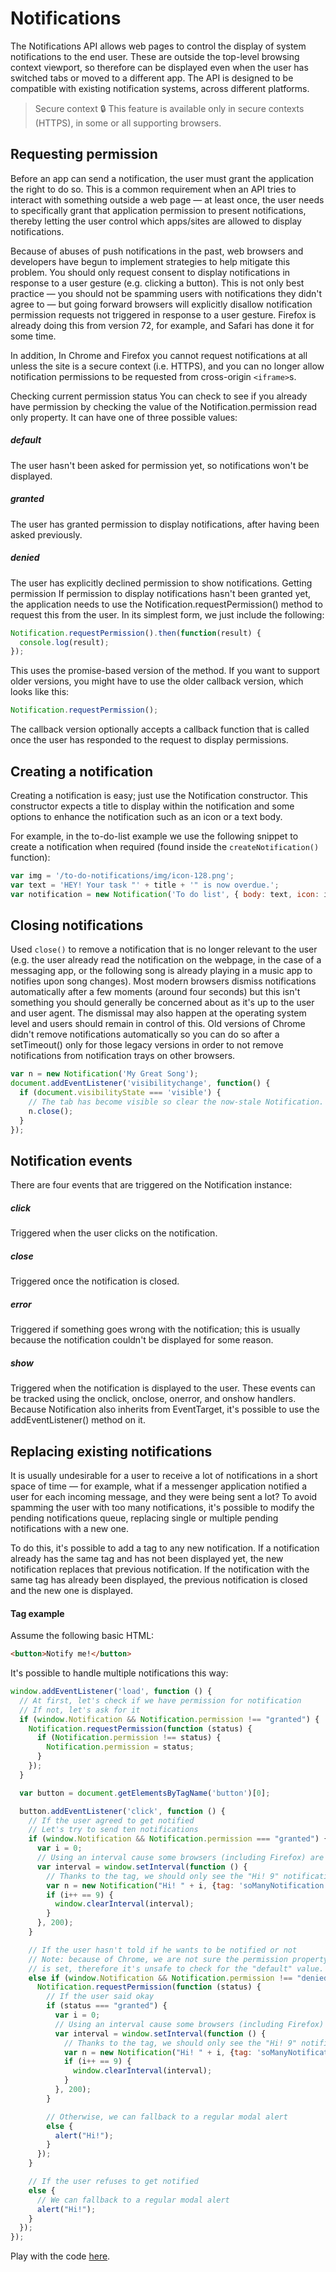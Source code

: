 # Notifications
The Notifications API allows web pages to control the display of system notifications to the end user. These are outside the top-level browsing context viewport, so therefore can be displayed even when the user has switched tabs or moved to a different app. The API is designed to be compatible with existing notification systems, across different platforms.

> Secure context :lock:
This feature is available only in secure contexts (HTTPS), in some or all supporting browsers.

## Requesting permission
Before an app can send a notification, the user must grant the application the right to do so. This is a common requirement when an API tries to interact with something outside a web page — at least once, the user needs to specifically grant that application permission to present notifications, thereby letting the user control which apps/sites are allowed to display notifications.

Because of abuses of push notifications in the past, web browsers and developers have begun to implement strategies to help mitigate this problem. You should only request consent to display notifications in response to a user gesture (e.g. clicking a button). This is not only best practice — you should not be spamming users with notifications they didn't agree to — but going forward browsers will explicitly disallow notification permission requests not triggered in response to a user gesture. Firefox is already doing this from version 72, for example, and Safari has done it for some time.

In addition, In Chrome and Firefox you cannot request notifications at all unless the site is a secure context (i.e. HTTPS), and you can no longer allow notification permissions to be requested from cross-origin ```<iframe>```s.

Checking current permission status
You can check to see if you already have permission by checking the value of the Notification.permission read only property. It can have one of three possible values:

##### default
The user hasn't been asked for permission yet, so notifications won't be displayed.
##### granted
The user has granted permission to display notifications, after having been asked previously.
##### denied
The user has explicitly declined permission to show notifications.
Getting permission
If permission to display notifications hasn't been granted yet, the application needs to use the Notification.requestPermission() method to request this from the user. In its simplest form, we just include the following:

```js
Notification.requestPermission().then(function(result) {
  console.log(result);
});
```
This uses the promise-based version of the method. If you want to support older versions, you might have to use the older callback version, which looks like this:

```js
Notification.requestPermission();
```
The callback version optionally accepts a callback function that is called once the user has responded to the request to display permissions.

## Creating a notification
Creating a notification is easy; just use the Notification constructor. This constructor expects a title to display within the notification and some options to enhance the notification such as an icon or a text body.

For example, in the to-do-list example we use the following snippet to create a notification when required (found inside the ```createNotification()``` function):

```js
var img = '/to-do-notifications/img/icon-128.png';
var text = 'HEY! Your task "' + title + '" is now overdue.';
var notification = new Notification('To do list', { body: text, icon: img });
```
## Closing notifications
Used ```close()``` to remove a notification that is no longer relevant to the user (e.g. the user already read the notification on the webpage, in the case of a messaging app, or the following song is already playing in a music app to notifies upon song changes). Most modern browsers dismiss notifications automatically after a few moments (around four seconds) but this isn't something you should generally be concerned about as it's up to the user and user agent. The dismissal may also happen at the operating system level and users should remain in control of this. Old versions of Chrome didn't remove notifications automatically so you can do so after a setTimeout() only for those legacy versions in order to not remove notifications from notification trays on other browsers.
```js
var n = new Notification('My Great Song');
document.addEventListener('visibilitychange', function() {
  if (document.visibilityState === 'visible') {
    // The tab has become visible so clear the now-stale Notification.                                                                                                                                      
    n.close();
  }
});
```

## Notification events
There are four events that are triggered on the Notification instance:

##### click
Triggered when the user clicks on the notification.
##### close
Triggered once the notification is closed.
##### error
Triggered if something goes wrong with the notification; this is usually because the notification couldn't be displayed for some reason.
##### show
Triggered when the notification is displayed to the user.
These events can be tracked using the onclick, onclose, onerror, and onshow handlers. Because Notification also inherits from EventTarget, it's possible to use the addEventListener() method on it.

## Replacing existing notifications
It is usually undesirable for a user to receive a lot of notifications in a short space of time — for example, what if a messenger application notified a user for each incoming message, and they were being sent a lot? To avoid spamming the user with too many notifications, it's possible to modify the pending notifications queue, replacing single or multiple pending notifications with a new one.

To do this, it's possible to add a tag to any new notification. If a notification already has the same tag and has not been displayed yet, the new notification replaces that previous notification. If the notification with the same tag has already been displayed, the previous notification is closed and the new one is displayed.

#### Tag example
Assume the following basic HTML:
```html
<button>Notify me!</button>
```
It's possible to handle multiple notifications this way:
```js
window.addEventListener('load', function () {
  // At first, let's check if we have permission for notification
  // If not, let's ask for it
  if (window.Notification && Notification.permission !== "granted") {
    Notification.requestPermission(function (status) {
      if (Notification.permission !== status) {
        Notification.permission = status;
      }
    });
  }

  var button = document.getElementsByTagName('button')[0];

  button.addEventListener('click', function () {
    // If the user agreed to get notified
    // Let's try to send ten notifications
    if (window.Notification && Notification.permission === "granted") {
      var i = 0;
      // Using an interval cause some browsers (including Firefox) are blocking notifications if there are too much in a certain time.
      var interval = window.setInterval(function () {
        // Thanks to the tag, we should only see the "Hi! 9" notification 
        var n = new Notification("Hi! " + i, {tag: 'soManyNotification'});
        if (i++ == 9) {
          window.clearInterval(interval);
        }
      }, 200);
    }

    // If the user hasn't told if he wants to be notified or not
    // Note: because of Chrome, we are not sure the permission property
    // is set, therefore it's unsafe to check for the "default" value.
    else if (window.Notification && Notification.permission !== "denied") {
      Notification.requestPermission(function (status) {
        // If the user said okay
        if (status === "granted") {
          var i = 0;
          // Using an interval cause some browsers (including Firefox) are blocking notifications if there are too much in a certain time.
          var interval = window.setInterval(function () {
            // Thanks to the tag, we should only see the "Hi! 9" notification 
            var n = new Notification("Hi! " + i, {tag: 'soManyNotification'});
            if (i++ == 9) {
              window.clearInterval(interval);
            }
          }, 200);
        }

        // Otherwise, we can fallback to a regular modal alert
        else {
          alert("Hi!");
        }
      });
    }

    // If the user refuses to get notified
    else {
      // We can fallback to a regular modal alert
      alert("Hi!");
    }
  });
});
```

Play with the code [here](https://jsfiddle.net/z7yjv9d5/).